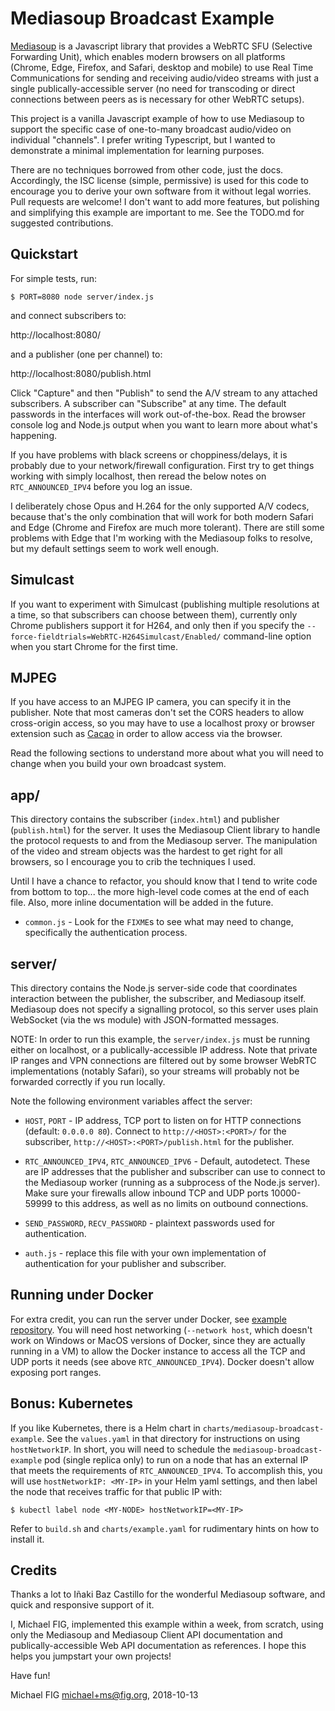 # Mediasoup Broadcast Example

[Mediasoup](https://mediasoup.org/) is a Javascript library that provides a WebRTC SFU (Selective Forwarding Unit), which enables modern browsers on all platforms (Chrome, Edge, Firefox, and Safari, desktop and mobile) to use Real Time Communications for sending and receiving audio/video streams with just a single publically-accessible server (no need for transcoding or direct connections between peers as is necessary for other WebRTC setups).

This project is a vanilla Javascript example of how to use Mediasoup to support the specific case of one-to-many broadcast audio/video on individual "channels".  I prefer writing Typescript, but I wanted to demonstrate a minimal implementation for learning purposes.

There are no techniques borrowed from other code, just the docs.  Accordingly, the ISC license (simple, permissive) is used for this code to encourage you to derive your own software from it without legal worries.  Pull requests are welcome!  I don't want to add more features, but polishing and simplifying this example are important to me.  See the TODO.md for suggested contributions.

## Quickstart

For simple tests, run:

```
$ PORT=8080 node server/index.js
```

and connect subscribers to:

http://localhost:8080/

and a publisher (one per channel) to:

http://localhost:8080/publish.html

Click "Capture" and then "Publish" to send the A/V stream to any attached subscribers.  A subscriber can "Subscribe" at any time.  The default passwords in the interfaces will work out-of-the-box.  Read the browser console log and Node.js output when you want to learn more about what's happening.

If you have problems with black screens or choppiness/delays, it is probably due to your network/firewall configuration.  First try to get things working with simply localhost, then reread the below notes on `RTC_ANNOUNCED_IPV4` before you log an issue.

I deliberately chose Opus and H.264 for the only supported A/V codecs, because that's the only combination that will work for both modern Safari and Edge (Chrome and Firefox are much more tolerant).  There are still some problems with Edge that I'm working with the Mediasoup folks to resolve, but my default settings seem to work well enough.

## Simulcast

If you want to experiment with Simulcast (publishing multiple resolutions at a time, so that subscribers can choose between them), currently only Chrome publishers support it for H264, and only then if you specify the `--force-fieldtrials=WebRTC-H264Simulcast/Enabled/` command-line option when you start Chrome for the first time.

## MJPEG

If you have access to an MJPEG IP camera, you can specify it in the publisher.  Note that most cameras don't set the CORS headers to allow cross-origin access, so you may have to use a localhost proxy or browser extension such as [Cacao](https://github.com/michaelfig/cacao) in order to allow access via the browser.

Read the following sections to understand more about what you will need to change when you build your own broadcast system.

## app/

This directory contains the subscriber (`index.html`) and publisher (`publish.html`) for the server.  It uses the Mediasoup Client library to handle the protocol requests to and from the Mediasoup server.  The manipulation of the video and stream objects was the hardest to get right for all browsers, so I encourage you to crib the techniques I used.

Until I have a chance to refactor, you should know that I tend to write code from bottom to top... the more high-level code comes at the end of each file.  Also, more inline documentation will be added in the future.

* `common.js` - Look for the `FIXME`s to see what may need to change, specifically the authentication process.

## server/

This directory contains the Node.js server-side code that coordinates interaction between the publisher, the subscriber, and Mediasoup itself.  Mediasoup does not specify a signalling protocol, so this server uses plain WebSocket (via the ws module) with JSON-formatted messages.

NOTE: In order to run this example, the `server/index.js` must be running either on localhost, or a publically-accessible IP address.  Note that private IP ranges and VPN connections are filtered out by some browser WebRTC implementations (notably Safari), so your streams will probably not be forwarded correctly if you run locally.

Note the following environment variables affect the server:

* `HOST`, `PORT` - IP address, TCP port to listen on for HTTP connections (default: `0.0.0.0 80`).  Connect to `http://<HOST>:<PORT>/` for the subscriber, `http://<HOST>:<PORT>/publish.html` for the publisher.

* `RTC_ANNOUNCED_IPV4`, `RTC_ANNOUNCED_IPV6` - Default, autodetect.  These are IP addresses that the publisher and subscriber can use to connect to the Mediasoup worker (running as a subprocess of the Node.js server).  Make sure your firewalls allow inbound TCP and UDP ports 10000-59999 to this address, as well as no limits on outbound connections.

* `SEND_PASSWORD`, `RECV_PASSWORD` - plaintext passwords used for authentication.

* `auth.js` - replace this file with your own implementation of authentication for your publisher and subscriber.

## Running under Docker

For extra credit, you can run the server under Docker, see [example repository](https://hub.docker.com/r/michaelfig/mediasoup-broadcast-example/).  You will need host networking (`--network host`, which doesn't work on Windows or MacOS versions of Docker, since they are actually running in a VM) to allow the Docker instance to access all the TCP and UDP ports it needs (see above `RTC_ANNOUNCED_IPV4`).  Docker doesn't allow exposing port ranges.

## Bonus: Kubernetes

If you like Kubernetes, there is a Helm chart in `charts/mediasoup-broadcast-example`.  See the `values.yaml` in that directory for instructions on using `hostNetworkIP`.  In short, you will need to schedule the `mediasoup-broadcast-example` pod (single replica only) to run on a node that has an external IP that meets the requirements of `RTC_ANNOUNCED_IPV4`.  To accomplish this, you will use `hostNetworkIP: <MY-IP>` in your Helm yaml settings, and then label the node that receives traffic for that public IP with:

```
$ kubectl label node <MY-NODE> hostNetworkIP=<MY-IP>
```

Refer to `build.sh` and `charts/example.yaml` for rudimentary hints on how to install it.

## Credits

Thanks a lot to Iñaki Baz Castillo for the wonderful Mediasoup software, and quick and responsive support of it.

I, Michael FIG, implemented this example within a week, from scratch, using only the Mediasoup and Mediasoup Client API documentation and publically-accessible Web API documentation as references.  I hope this helps you jumpstart your own projects!

Have fun!

Michael FIG <michael+ms@fig.org>, 2018-10-13
